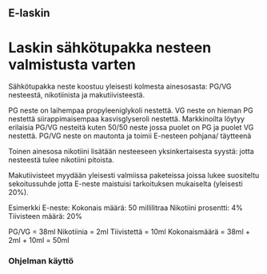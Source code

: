 ## E-laskin
# Laskin sähkötupakka nesteen valmistusta varten

Sähkötupakka neste koostuu yleisesti kolmesta ainesosasta: PG/VG nesteestä, nikotiinista ja makutiivisteestä.

PG neste on laihempaa propyleeniglykoli nestettä.
VG neste on hieman PG nestettä siirappimaisempaa kasvisglyseroli nestettä.
Markkinoilta löytyy erilaisia PG/VG nesteitä kuten 50/50 neste jossa puolet on PG ja puolet VG nestettä. 
PG/VG neste on mautonta ja toimii E-nesteen pohjana/ täytteenä

Toinen ainesosa nikotiini lisätään nesteeseen yksinkertaisesta syystä: jotta nesteestä tulee nikotiini pitoista. 

Makutiivisteet myydään yleisesti valmiissa paketeissa joissa lukee suositeltu sekoitussuhde jotta E-neste maistuisi tarkoituksen mukaiselta (yleisesti 20%). 

Esimerkki E-neste: 
Kokonais määrä: 50 millilitraa
Nikotiini prosentti: 4%
Tiivisteen määrä: 20%

PG/VG = 38ml
Nikotiinia = 2ml
Tiivistettä  = 10ml
Kokonaismäärä = 38ml + 2ml + 10ml = 50ml

### Ohjelman käyttö


